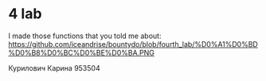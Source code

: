 # 4 lab
I made those functions that you told me about: https://github.com/iceandrise/bountydo/blob/fourth_lab/%D0%A1%D0%BD%D0%B8%D0%BC%D0%BE%D0%BA.PNG


Курилович Карина 953504
